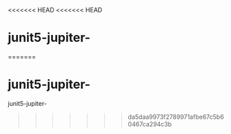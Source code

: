 <<<<<<< HEAD
<<<<<<< HEAD
# junit5-jupiter-


=======
# junit5-jupiter-
junit5-jupiter- 
>>>>>>> da5daa9973f2789971afbe67c5b60467ca294c3b
